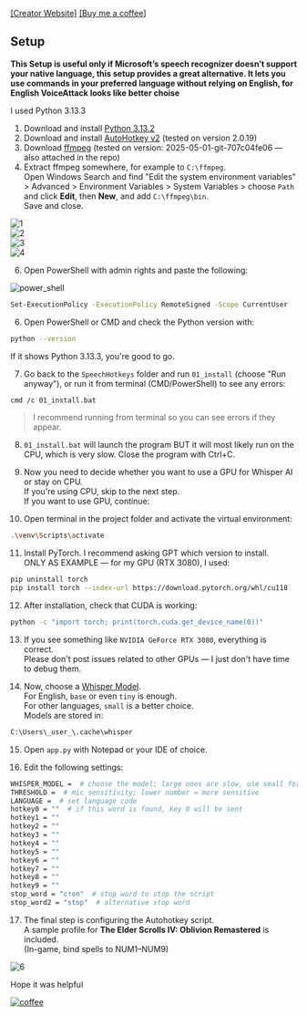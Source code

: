 [[Creator Website]](https://velbaum.cc) [[Buy me a coffee]](https://buymeacoffee.com/maksim_velbaum)

## Setup

**This Setup is useful only if Microsoft’s speech recognizer doesn’t support your native language, this setup provides a great alternative. It lets you use commands in your preferred language without relying on English, for English VoiceAttack looks like better choise**

I used Python 3.13.3

1. Download and install [Python 3.13.2](https://www.python.org/downloads/)
2. Download and install [AutoHotkey v2](https://www.autohotkey.com/) (tested on version 2.0.19)
3. Download [ffmpeg](https://www.gyan.dev/ffmpeg/builds/) (tested on version: 2025-05-01-git-707c04fe06 — also attached in the repo)
4. Extract ffmpeg somewhere, for example to `C:\ffmpeg`.  
   Open Windows Search and find "Edit the system environment variables" > Advanced > Environment Variables > System Variables > choose `Path` and click **Edit**, then **New**, and add `C:\ffmpeg\bin`.  
   Save and close.

![1](https://github.com/maksimvelbaum/SpeechHotkeys/blob/main/98_README_PICTURES/1.png?raw=true)  
![2](https://github.com/maksimvelbaum/SpeechHotkeys/blob/main/98_README_PICTURES/2.png?raw=true)  
![3](https://github.com/maksimvelbaum/SpeechHotkeys/blob/main/98_README_PICTURES/3.png?raw=true)  
![4](https://github.com/maksimvelbaum/SpeechHotkeys/blob/main/98_README_PICTURES/4.png?raw=true)  

6. Open PowerShell with admin rights and paste the following:

![power_shell](https://github.com/maksimvelbaum/SpeechHotkeys/blob/main/98_README_PICTURES/power_shell.png?raw=true)

```bash
Set-ExecutionPolicy -ExecutionPolicy RemoteSigned -Scope CurrentUser
```

6. Open PowerShell or CMD and check the Python version with:

```bash
python --version
```

If it shows Python 3.13.3, you're good to go.

7. Go back to the `SpeechHotkeys` folder and run `01_install` (choose "Run anyway"), or run it from terminal (CMD/PowerShell) to see any errors:

```bash
cmd /c 01_install.bat
```

> I recommend running from terminal so you can see errors if they appear.

8. `01_install.bat` will launch the program BUT it will most likely run on the CPU, which is very slow. Close the program with Ctrl+C.

9. Now you need to decide whether you want to use a GPU for Whisper AI or stay on CPU.  
   If you're using CPU, skip to the next step.  
   If you want to use GPU, continue:

10. Open terminal in the project folder and activate the virtual environment:

```bash
.\venv\Scripts\activate
```

11. Install PyTorch. I recommend asking GPT which version to install.  
    ONLY AS EXAMPLE — for my GPU (RTX 3080), I used:

```bash
pip uninstall torch
pip install torch --index-url https://download.pytorch.org/whl/cu118
```

12. After installation, check that CUDA is working:

```bash
python -c "import torch; print(torch.cuda.get_device_name(0))"
```

13. If you see something like `NVIDIA GeForce RTX 3080`, everything is correct.  
    Please don't post issues related to other GPUs — I just don't have time to debug them.

14. Now, choose a [Whisper Model](https://github.com/openai/whisper/blob/main/model-card.md).  
    For English, `base` or even `tiny` is enough.  
    For other languages, `small` is a better choice.  
    Models are stored in:

```bash
C:\Users\_user_\.cache\whisper
```

15. Open `app.py` with Notepad or your IDE of choice.

16. Edit the following settings:

```bash
WHISPER_MODEL =  # choose the model; large ones are slow, use small for CPU
THRESHOLD =  # mic sensitivity; lower number = more sensitive
LANGUAGE =  # set language code
hotkey0 = ""  # if this word is found, key 0 will be sent
hotkey1 = ""
hotkey2 = ""
hotkey3 = ""
hotkey4 = ""
hotkey5 = ""
hotkey6 = ""
hotkey7 = ""
hotkey8 = ""
hotkey9 = ""
stop_word = "стоп"  # stop word to stop the script
stop_word2 = "stop"  # alternative stop word
```

17. The final step is configuring the Autohotkey script.  
    A sample profile for **The Elder Scrolls IV: Oblivion Remastered** is included.  
    (In-game, bind spells to NUM1–NUM9)

![6](https://github.com/maksimvelbaum/SpeechHotkeys/blob/main/98_README_PICTURES/6.png?raw=true)

Hope it was helpful

[![coffee](https://github.com/maksimvelbaum/SpeechHotkeys/blob/main/98_README_PICTURES/coffee.gif?raw=true)](https://www.buymeacoffee.com/maksim_velbaum)



